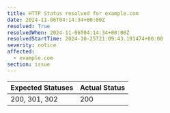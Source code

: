 ```yaml
---
title: HTTP Status resolved for example.com
date: 2024-11-06T04:14:34+00:00Z
resolved: True
resolvedWhen: 2024-11-06T04:14:34+00:00Z
resolvedStartTime: 2024-10-25T21:09:43.191474+00:00
severity: notice
affected:
  - example.com
section: issue
---
```


| Expected Statuses | Actual Status  |
|-------------------|----------------|
| 200, 301, 302 | 200 |
